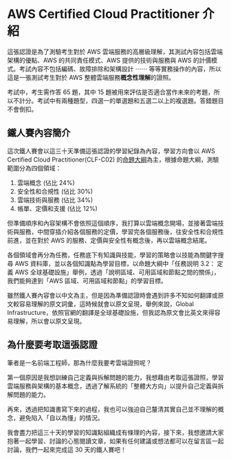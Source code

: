 # AWS Certified Cloud Practitioner 介紹

這張認證是為了測驗考生對於 AWS 雲端服務的高層級理解，其測試內容包括雲端架構的優點、AWS 的共同責任模式、AWS 提供的技術與服務與 AWS 的計價模式。考試內容不包括編碼、故障排除和架構設計 ⋯⋯ 等等實務操作的內容，所以這是一張測試考生對於 AWS 整體雲端服務**概念性理解**的證照。

考試中，考生需作答 65 題，其中 15 題被用來評估是否適合當作未來的考題，所以不計分。考試中有兩種題型，四選一的單選題和五選二以上的複選題。答錯題目不會倒扣。

## 鐵人賽內容簡介

這次鐵人賽會以這三十天準備這張認證的學習紀錄為內容，學習方向會以 AWS Certified Cloud Practitioner(CLF-C02) 的[命題大綱](https://d1.awsstatic.com/zh_TW/training-and-certification/docs-cloud-practitioner/AWS-Certified-Cloud-Practitioner_Exam-Guide.pdf)為主，根據命題大綱，測驗範圍分為四個領域：

1. 雲端概念 (佔比 24%)
2. 安全性和合規性 (佔比 30%)
3. 雲端技術與服務 (佔比 34%)
4. 帳單、定價和支援 (佔比 12%)

但準備順序和內容架構不會依照這個順序，我打算以雲端概念開場，並接著雲端技術與服務，中間穿插介紹各個服務的定價，學習完各個服務後，往安全性和合規性前進，並在對於 AWS 的服務、定價與安全性有概念後，再以雲端概念結尾。

各個領域會再分為任務，任務底下有知識與技能，學習的策略會以技能為關鍵字搜尋 AWS 資料庫，並以各個知識點為學習目標，以命題大綱中「任務説明 3.2： 定義 AWS 全球基礎設施」舉例，透過「說明區域、可用區域和節點之間的關係」，我們能夠達到「AWS 區域、可用區域和節點」的學習目標。

雖然鐵人賽內容會以中文為主，但是因為準備認證時會遇到許多不知如何翻譯或原文較容易理解的原文詞彙，這時候就會以原文呈現，舉例來說，Global Infrastructure，依照官網的翻譯是全球基礎設施，但我認為原文會比英文來得容易理解，所以會以原文呈現。

## 為什麼要考取這張認證

筆者是一名前端工程師，那為什麼我要考雲端證照呢？

第一個原因是我想訓練自己定義與拆解問題的能力，我想藉由考取這張證照，學習雲端服務與架構的基本概念，透過了解系統的「整體大方向」以提升自己定義與拆解問題的能力。

再來，透過把知識書寫下來的過程，我也可以強迫自己釐清其實自己並不理解的概念，避免陷入「自以為懂」的情況。

我會盡力把這三十天的學習的知識點組織成有條理的內容，接下來，我想邀請大家抱著一起學習、討論的心態閱讀文章，如果有任何建議或想法都可以在留言區一起討論，我們一起來完成這 30 天的鐵人賽吧！
